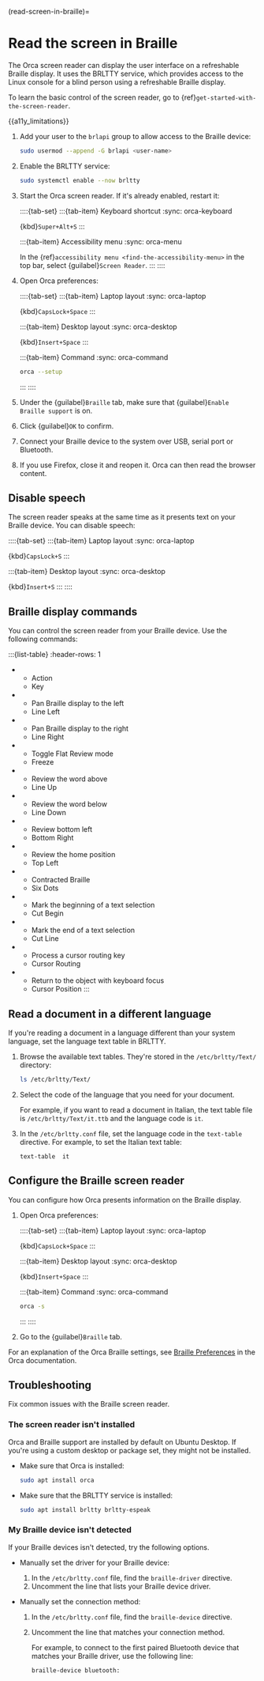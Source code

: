 (read-screen-in-braille)=
# Read the screen in Braille

The Orca screen reader can display the user interface on a refreshable Braille display. It uses the BRLTTY service, which provides access to the Linux console for a blind person using a refreshable Braille display. 

To learn the basic control of the screen reader, go to {ref}`get-started-with-the-screen-reader`.

{{a11y_limitations}}


1. Add your user to the `brlapi` group to allow access to the Braille device:

    ```bash
    sudo usermod --append -G brlapi <user-name>
    ```

2. Enable the BRLTTY service:

    ```bash
    sudo systemctl enable --now brltty
    ```

3. Start the Orca screen reader. If it's already enabled, restart it:

    ::::{tab-set}
    :::{tab-item} Keyboard shortcut
    :sync: orca-keyboard

    {kbd}`Super+Alt+S`
    :::

    :::{tab-item} Accessibility menu
    :sync: orca-menu

    In the {ref}`accessibility menu <find-the-accessibility-menu>` in the top bar, select {guilabel}`Screen Reader`.
    :::
    ::::

4. Open Orca preferences:

    ::::{tab-set}
    :::{tab-item} Laptop layout
    :sync: orca-laptop

    {kbd}`CapsLock+Space`
    :::

    :::{tab-item} Desktop layout
    :sync: orca-desktop

    {kbd}`Insert+Space`
    :::

    :::{tab-item} Command
    :sync: orca-command

    ```bash
    orca --setup
    ```
    :::
    ::::

5. Under the {guilabel}`Braille` tab, make sure that {guilabel}`Enable Braille support` is on.

6. Click {guilabel}`OK` to confirm.

7. Connect your Braille device to the system over USB, serial port or Bluetooth.

8. If you use Firefox, close it and reopen it. Orca can then read the browser content.


## Disable speech

The screen reader speaks at the same time as it presents text on your Braille device. You can disable speech:

::::{tab-set}
:::{tab-item} Laptop layout
:sync: orca-laptop

{kbd}`CapsLock+S`
:::

:::{tab-item} Desktop layout
:sync: orca-desktop

{kbd}`Insert+S`
:::
::::


## Braille display commands

You can control the screen reader from your Braille device. Use the following commands:

:::{list-table}
   :header-rows: 1

* - Action
  - Key

* - Pan Braille display to the left
  - Line Left

* - Pan Braille display to the right
  - Line Right

* - Toggle Flat Review mode
  - Freeze

* - Review the word above
  - Line Up

* - Review the word below
  - Line Down

* - Review bottom left
  - Bottom Right

* - Review the home position
  - Top Left

* - Contracted Braille
  - Six Dots

* - Mark the beginning of a text selection
  - Cut Begin

* - Mark the end of a text selection
  - Cut Line

* - Process a cursor routing key
  - Cursor Routing

* - Return to the object with keyboard focus
  - Cursor Position
:::

## Read a document in a different language

If you're reading a document in a language different than your system language, set the language text table in BRLTTY.

1. Browse the available text tables. They're stored in the `/etc/brltty/Text/` directory:

    ```bash
    ls /etc/brltty/Text/
    ```

2. Select the code of the language that you need for your document.

    For example, if you want to read a document in Italian, the text table file is `/etc/brltty/Text/it.ttb` and the language code is `it`.

3. In the `/etc/brltty.conf` file, set the language code in the `text-table` directive. For example, to set the Italian text table:

    ```text
    text-table	it
    ```

## Configure the Braille screen reader

You can configure how Orca presents information on the Braille display.

1. Open Orca preferences:

    ::::{tab-set}
    :::{tab-item} Laptop layout
    :sync: orca-laptop

    {kbd}`CapsLock+Space`
    :::

    :::{tab-item} Desktop layout
    :sync: orca-desktop

    {kbd}`Insert+Space`
    :::

    :::{tab-item} Command
    :sync: orca-command

    ```bash
    orca -s
    ```
    :::
    ::::

2. Go to the {guilabel}`Braille` tab.

For an explanation of the Orca Braille settings, see [Braille Preferences](https://help.gnome.org/users/orca/stable/preferences_braille.html.en) in the Orca documentation.


## Troubleshooting

Fix common issues with the Braille screen reader.

### The screen reader isn't installed
    
Orca and Braille support are installed by default on Ubuntu Desktop. If you're using a custom desktop or package set, they might not be installed.
    
* Make sure that Orca is installed:

    ```bash
    sudo apt install orca
    ```

* Make sure that the BRLTTY service is installed:

    ```bash
    sudo apt install brltty brltty-espeak
    ```

### My Braille device isn't detected

If your Braille devices isn't detected, try the following options.

* Manually set the driver for your Braille device:

    1. In the `/etc/brltty.conf` file, find the `braille-driver` directive.
    2. Uncomment the line that lists your Braille device driver.

* Manually set the connection method:

    1. In the `/etc/brltty.conf` file, find the `braille-device` directive.
    2. Uncomment the line that matches your connection method.

        For example, to connect to the first paired Bluetooth device that matches your Braille driver, use the following line:

        ```text
        braille-device bluetooth:
        ```

